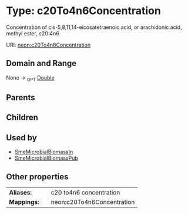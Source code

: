 
# Type: c20To4n6Concentration


Concentration of cis-5,8,11,14-eicosatetraenoic acid, or arachidonic acid, methyl ester, c20:4n6

URI: [neon:c20To4n6Concentration](https://data.neonscience.org/c20To4n6Concentration)


## Domain and Range

None ->  <sub>OPT</sub> [Double](types/Double.md)

## Parents


## Children


## Used by

 * [SmeMicrobialBiomassIn](SmeMicrobialBiomassIn.md)
 * [SmeMicrobialBiomassPub](SmeMicrobialBiomassPub.md)

## Other properties

|  |  |  |
| --- | --- | --- |
| **Aliases:** | | c20 to4n6 concentration |
| **Mappings:** | | neon:c20To4n6Concentration |


